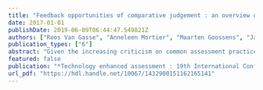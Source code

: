 ```yaml
---
title: "Feedback opportunities of comparative judgement : an overview of possible features and acceptance at different user levels"
date: 2017-01-01
publishDate: 2019-06-09T06:44:47.549821Z
authors: ["Roos Van Gasse", "Anneleen Mortier", "Maarten Goossens", "Jan Vanhoof", "Peter Van Petegem", "Peter Vlerick", "Sven De Maeyer"]
publication_types: ["6"]
abstract: "Given the increasing criticism on common assessment practices (e.g. assessments using rubrics), the method of C omparative Judgement (CJ) in assessments is on the rise due to its opportunities for reliable and valid competence assessment. However, up to now the emphasis in digital tools making use of CJ has lied primarily on efficient algorithms for CJ rather than on providing valuable feedback. Digital Platform for the Assessment of Competences (D-PAC) investigates the opportunities and constraints of CJ-based feedback and aims to examine the potential of CJ-based feedback for learning. Reporting on design based research, this paper describes the features of D-PAC feedback available at different user levels: the user being assessed (assesse), the user assessing others (assessor) and the user who coordinates the assessment ( Performance Assessment Manager (PAM)). Interviews conducted with different users in diverse organizations show that both the characteristics of D-PAC feedback and the acceptance at user level is promising for future use of D-PAC. Despite that further investigations are needed with regard to the contribution of D-PAC feedback for user learning, the characteristics and user acceptance of D-PAC feedback are promising to enlarge the summative scope of CJ to formative assessment and professionalization."
featured: false
publication: "*Technology enhanced assessment : 19th International Conference, TEA 2016, Tallinn, Estonia, October 5-6, 2016, revised selected papers / Joosten-ten Brinke, Desiree [edit.]; e.a.*"
url_pdf: "https://hdl.handle.net/10067/1432900151162165141"
---
```


